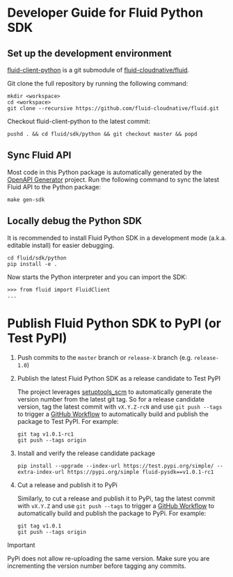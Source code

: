 # Developer Guide for Fluid Python SDK

## Set up the development environment

[fluid-client-python](https://github.com/fluid-cloudnative/fluid-client-python) is a git submodule
of [fluid-cloudnative/fluid](https://github.com/fluid-cloudnative/fluid).

Git clone the full repository by running the following command:

```
mkdir <workspace>
cd <workspace>
git clone --recursive https://github.com/fluid-cloudnative/fluid.git
```

Checkout fluid-client-python to the latest commit:

```
pushd . && cd fluid/sdk/python && git checkout master && popd
```

## Sync Fluid API

Most code in this Python package is automatically generated by the [OpenAPI Generator](https://openapi-generator.tech/)
project.
Run the following command to sync the latest Fluid API to the Python package:

```
make gen-sdk
```

## Locally debug the Python SDK

It is recommended to install Fluid Python SDK in a development mode (a.k.a. editable install) for easier debugging.

```
cd fluid/sdk/python
pip install -e .
```

Now starts the Python interpreter and you can import the SDK:

```
>>> from fluid import FluidClient
...
```

# Publish Fluid Python SDK to PyPI (or Test PyPI)

1. Push commits to the `master` branch or `release-X` branch (e.g. `release-1.0`)

2. Publish the latest Fluid Python SDK as a release candidate to Test PyPI

   The project leverages [setuptools_scm](https://github.com/pypa/setuptools_scm) to automatically generate the version
   number from the latest git tag.
   So for a release candidate version, tag the latest commit with `vX.Y.Z-rcN` and use `git push --tags` to trigger
   a [GitHub Workflow](https://github.com/fluid-cloudnative/fluid-client-python/blob/master/.github/workflows/release.yml)
   to automatically build and publish the package to Test PyPI.
   For example:
    ```
   git tag v1.0.1-rc1
   git push --tags origin
   ```

3. Install and verify the release candidate package
    ```
    pip install --upgrade --index-url https://test.pypi.org/simple/ --extra-index-url https://pypi.org/simple fluid-pysdk==v1.0.1-rc1
    ```

4. Cut a release and publish it to PyPi

   Similarly, to cut a release and publish it to PyPi, tag the latest commit with `vX.Y.Z` and use `git push --tags` to
   trigger
   a [GitHub Workflow](https://github.com/fluid-cloudnative/fluid-client-python/blob/master/.github/workflows/release.yml)
   to automatically build and publish the package to PyPi.
   For example:
    ```
    git tag v1.0.1
    git push --tags origin
    ```

> [!IMPORTANT]
> PyPi does not allow re-uploading the same version. Make sure you are incrementing the version number before tagging
> any commits.